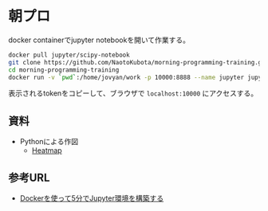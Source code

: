 # 朝プロ

docker containerでjupyter notebookを開いて作業する。

```sh
docker pull jupyter/scipy-notebook
git clone https://github.com/NaotoKubota/morning-programming-training.git
cd morning-programming-training
docker run -v `pwd`:/home/jovyan/work -p 10000:8888 --name jupyter jupyter/scipy-notebook
```
表示されるtokenをコピーして、ブラウザで `localhost:10000` にアクセスする。

## 資料
- Pythonによる作図
	- [Heatmap](https://github.com/NaotoKubota/morning-programming-training/blob/master/Heatmap.ipynb)

## 参考URL
- [Dockerを使って5分でJupyter環境を構築する](https://qiita.com/fuku_tech/items/6752b00770552bf4f46b)
